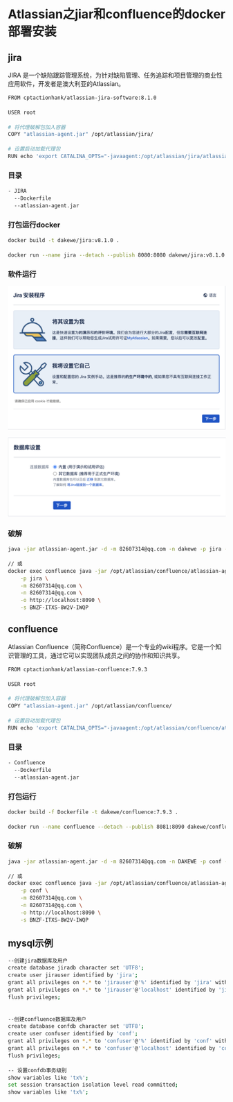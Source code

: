 # Atlassian之jiar和confluence的docker部署安装 

## jira

JIRA 是一个缺陷跟踪管理系统，为针对缺陷管理、任务追踪和项目管理的商业性应用软件，开发者是澳大利亚的Atlassian。

```bash
FROM cptactionhank/atlassian-jira-software:8.1.0

USER root

# 将代理破解包加入容器
COPY "atlassian-agent.jar" /opt/atlassian/jira/

# 设置启动加载代理包
RUN echo 'export CATALINA_OPTS="-javaagent:/opt/atlassian/jira/atlassian-agent.jar ${CATALINA_OPTS}"' >> /opt/atlassian/jira/bin/setenv.sh
```

### 目录

```bash
- JIRA
  --Dockerfile
  --atlassian-agent.jar
```

### 打包运行docker

```bash
docker build -t dakewe/jira:v8.1.0 .

docker run --name jira --detach --publish 8080:8080 dakewe/jira:v8.1.0
```

### 软件运行

​![Qm3O8C](assets/net-img-Qm3O8C-20240508144715-u6j78xm.png)​

​![LACZDG](assets/net-img-LACZDG-20240508144715-j7swj9e.png)​

### 破解

```bash
java -jar atlassian-agent.jar -d -m 82607314@qq.com -n dakewe -p jira -o http://localhost:8090 -s B5WY-IHN3-GITJ-FAA7

// 或
docker exec confluence java -jar /opt/atlassian/confluence/atlassian-agent.jar \
    -p jira \
    -m 82607314@qq.com \
    -n 82607314@qq.com \
    -o http://localhost:8090 \
    -s BNZF-ITXS-8W2V-IWQP
```

## confluence

Atlassian Confluence（简称Confluence）是一个专业的wiki程序。它是一个知识管理的工具，通过它可以实现团队成员之间的协作和知识共享。

```bash
FROM cptactionhank/atlassian-confluence:7.9.3

USER root

# 将代理破解包加入容器
COPY "atlassian-agent.jar" /opt/atlassian/confluence/

# 设置启动加载代理包
RUN echo 'export CATALINA_OPTS="-javaagent:/opt/atlassian/confluence/atlassian-agent.jar ${CATALINA_OPTS}"' >> /opt/atlassian/confluence/bin/setenv.sh
```

### 目录

```bash
- Confluence
  --Dockerfile
  --atlassian-agent.jar
```

### 打包运行

```bash
docker build -f Dockerfile -t dakewe/confluence:7.9.3 .

docker run --name confluence --detach --publish 8081:8090 dakewe/confluence:7.9.3
```

### 破解

```bash
java -jar atlassian-agent.jar -d -m 82607314@qq.com -n DAKEWE -p conf -o http://103.39.231.195 -s BJRF-N4SL-YE98-QPJA

// 或
docker exec confluence java -jar /opt/atlassian/confluence/atlassian-agent.jar \
    -p conf \
    -m 82607314@qq.com \
    -n 82607314@qq.com \
    -o http://localhost:8090 \
    -s BNZF-ITXS-8W2V-IWQP
```

## mysql示例

```bash
--创建jira数据库及用户
create database jiradb character set 'UTF8';
create user jirauser identified by 'jira';
grant all privileges on *.* to 'jirauser'@'%' identified by 'jira' with grant option;
grant all privileges on *.* to 'jirauser'@'localhost' identified by 'jira' with grant option;
flush privileges;


--创建confluence数据库及用户
create database confdb character set 'UTF8';
create user confuser identified by 'conf';
grant all privileges on *.* to 'confuser'@'%' identified by 'conf' with grant option;
grant all privileges on *.* to 'confuser'@'localhost' identified by 'conf' with grant option;
flush privileges;

-- 设置confdb事务级别
show variables like 'tx%';
set session transaction isolation level read committed;
show variables like 'tx%';
```
